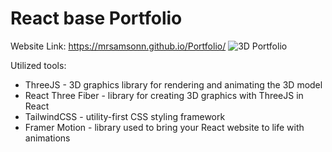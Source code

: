 # React base Portfolio
Website Link: https://mrsamsonn.github.io/Portfolio/
![3D Portfolio](https://i.ibb.co/hs7jbpF/website-portfolio.png)

Utilized tools:
- ThreeJS - 3D graphics library for rendering and animating the 3D model
- React Three Fiber - library for creating 3D graphics with ThreeJS in React
- TailwindCSS - utility-first CSS styling framework
- Framer Motion - library used to bring your React website to life with animations
